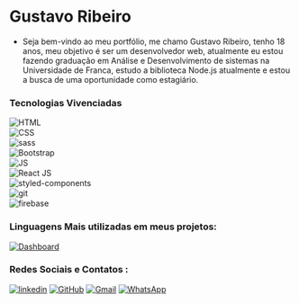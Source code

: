 <h1>Gustavo Ribeiro</h1>

- <p>Seja bem-vindo ao meu portfólio, me chamo Gustavo Ribeiro, tenho 18 anos, meu objetivo é ser um desenvolvedor web, atualmente eu estou fazendo graduação em Análise e Desenvolvimento de sistemas na Universidade de Franca, estudo a biblioteca Node.js  atualmente e estou a busca de uma oportunidade como estagiário.</p>

### Tecnologias Vivenciadas

<div style="display: grid; grid-gap: 1px">
<img src="https://img.shields.io/badge/HTML5-E34F26?style=for-the-badge&logo=html5&logoColor=white" alt="HTML">
<img src="https://img.shields.io/badge/CSS3-1572B6?style=for-the-badge&logo=css3&logoColor=white" alt="CSS">
<img src="https://img.shields.io/badge/Sass-CC6699?style=for-the-badge&logo=sass&logoColor=white" alt="sass">
<img src="https://img.shields.io/badge/Bootstrap-563D7C?style=for-the-badge&logo=bootstrap&logoColor=white" alt="Bootstrap">
<img src="https://img.shields.io/badge/JavaScript-F7DF1E?style=for-the-badge&logo=javascript&logoColor=black" alt="JS">
<img src="https://img.shields.io/badge/React-20232A?style=for-the-badge&logo=react&logoColor=61DAFB" alt="React JS">
<img src="https://img.shields.io/badge/styled--components-DB7093?style=for-the-badge&logo=styled-components&logoColor=white" alt="styled-components"> 
<img src="https://img.shields.io/badge/Git-F05032?style=for-the-badge&logo=git&logoColor=white"  alt="git">
<img src="https://img.shields.io/badge/firebase-ffca28?style=for-the-badge&logo=firebase&logoColor=black" alt="firebase">
 

</div>


### Linguagens Mais utilizadas em meus projetos:
[![Dashboard](https://github-readme-stats.vercel.app/api/top-langs/?username=GustaGitHub)]()



### Redes Sociais e Contatos :
[![linkedin](https://img.shields.io/badge/LinkedIn-0077B5?style=for-the-badge&logo=linkedin&logoColor=white)](https://www.linkedin.com/in/gustavo-ribeiro-a4a485223/) 
[![GitHub](https://img.shields.io/badge/GitHub-100000?style=for-the-badge&logo=github&logoColor=white)](https://github.com/GustaGitHub)
[![Gmail](https://img.shields.io/badge/Gmail-D14836?style=for-the-badge&logo=gmail&logoColor=white)](mailto:gustavo.ribeiro.duarte2003@gmail.com)
[![WhatsApp](https://img.shields.io/badge/WhatsApp-25D366?style=for-the-badge&logo=whatsapp&logoColor=white)](https://wa.me/5513991888089)

